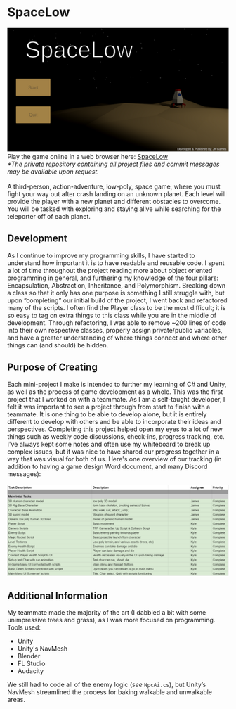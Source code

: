 # SpaceLow
<img src=https://github.com/Kfollen93/SpaceLow/blob/main/Images/Main.png alt="Title Screen">
Play the game online in a web browser here: <a href="https://kfollen.itch.io/spacelow">SpaceLow</a> <br>
<i>*The private repository containing all project files and commit messages may be available upon request.</i> <br>
<br>
A third-person, action-adventure, low-poly, space game, where you must fight your way out after crash landing on an unknown planet.  Each level will provide the player with a new planet and different obstacles to overcome.  You will be tasked with exploring and staying alive while searching for the teleporter off of each planet.

## Development
As I continue to improve my programming skills, I have started to understand how important it is to have readable and reusable code.  I spent a lot of time throughout the project reading more about object oriented programming in general, and furthering my knowledge of the four pillars: Encapsulation, Abstraction, Inheritance, and Polymorphism.  Breaking down a class so that it only has one purpose is something I still struggle with, but upon “completing” our initial build of the project, I went back and refactored many of the scripts.  I often find the Player class to be the most difficult; it is so easy to tag on extra things to this class while you are in the middle of development.  Through refactoring, I was able to remove ~200 lines of code into their own respective classes, properly assign private/public variables, and have a greater understanding of where things connect and where other things can (and should) be hidden.

## Purpose of Creating
Each mini-project I make is intended to further my learning of C# and Unity, as well as the process of game development as a whole.  This was the first project that I worked on with a teammate.  As I am a self-taught developer, I felt it was important to see a project through from start to finish with a teammate.  It is one thing to be able to develop alone, but it is entirely different to develop with others and be able to incorporate their ideas and perspectives.  Completing this project helped open my eyes to a lot of new things such as weekly code discussions, check-ins, progress tracking, etc.  I've always kept some notes and often use my whiteboard to break up complex issues, but it was nice to have shared our progress together in a way that was visual for both of us. Here's one overview of our tracking (in addition to having a game design Word document, and many Discord messages): <br>
<br>
<img src=https://github.com/Kfollen93/SpaceLow/blob/main/Images/Tasks.PNG alt="Task List">

## Additional Information
My teammate made the majority of the art (I dabbled a bit with some unimpressive trees and grass), as I was more focused on programming.  Tools used: <br>

<ul>
  <li>Unity</li>
  <li>Unity's NavMesh</li>
  <li>Blender</li>
  <li>FL Studio</li>
  <li>Audacity</li>
</ul>
We still had to code all of the enemy logic (<i>see</i> <code>NpcAi.cs</code>), but Unity’s NavMesh streamlined the process for baking walkable and unwalkable areas.
